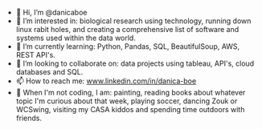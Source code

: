 - 👋 Hi, I’m @danicaboe
- 👀 I’m interested in: biological research using technology, running down linux rabit holes, and creating a comprehensive list of software and systems used within the data world.
- 🌱 I’m currently learning: Python, Pandas, SQL, BeautifulSoup, AWS, REST API's.
- 💞️ I’m looking to collaborate on: data projects using tableau, API's, cloud databases and SQL. 
- 📫 How to reach me: www.linkedin.com/in/danica-boe
- 🎨 When I'm not coding, I am: painting, reading books about whatever topic I'm curious about that week, playing soccer, dancing Zouk or WCSwing, visiting my CASA kiddos and spending time outdoors with friends.

<!---
danicaboe/danicaboe is a ✨ special ✨ repository because its `README.md` (this file) appears on your GitHub profile.
You can click the Preview link to take a look at your changes.
--->

